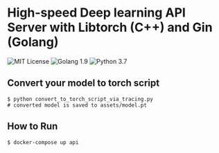 # High-speed Deep learning API Server with Libtorch (C++) and Gin (Golang)

![MIT License](https://img.shields.io/github/license/shunk031/libtorch-gin-api-server.svg)
![Golang 1.9](https://img.shields.io/badge/golang-1.9%2B-blue.svg)
![Python 3.7](https://img.shields.io/badge/python-3.7%2B-brightgreen.svg)

## Convert your model to torch script

```shell
$ python convert_to_torch_script_via_tracing.py
# converted model is saved to assets/model.pt
```

## How to Run

```shell
$ docker-compose up api
```
